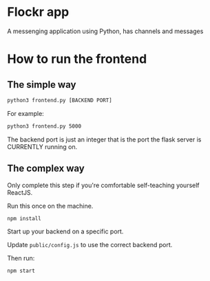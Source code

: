 # Flockr app
A messenging application using Python, has channels and messages

# How to run the frontend

## The simple way

```bash
python3 frontend.py [BACKEND PORT]
```

For example:

```bash
python3 frontend.py 5000
```

The backend port is just an integer that is the port the flask server is CURRENTLY running on.

## The complex way

Only complete this step if you're comfortable self-teaching yourself ReactJS.

Run this once on the machine.
```bash
npm install
```

Start up your backend on a specific port.

Update `public/config.js` to use the correct backend port.

Then run:
```bash
npm start
```
